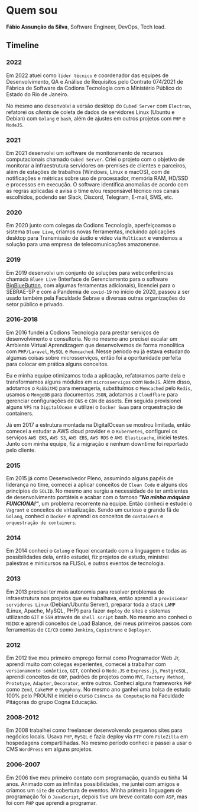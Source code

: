 # Quem sou
**Fábio Assunção da Silva**, Software Engineer, DevOps, Tech lead.

## Timeline

### 2022
Em 2022 atuei como `líder técnico` e coordenador das equipes de Desenvolvimento, QA e Análise de Requisitos pelo Contrato 074/2021 de Fábrica de Software da Codions Tecnologia com o Ministério Público do Estado do Rio de Janeiro.

No mesmo ano desenvolvi a versão desktop do `Cubed Server` com `Electron`, refatorei os _clients_ de coleta de dados de servidores Linux (Ubuntu e Debian) com `Golang` e `bash`, além de ajustes em outros projetos com `PHP` e `NodeJS`.

### 2021
Em 2021 desenvolvi um software de monitoramento de recursos computacionais chamado `Cubed Server`. Criei o projeto com o objetivo de monitorar a infraestrutura servidores on-premises de clientes e parceiros, além de estações de trabalhos (Windows, Linux e macOS), com de notificações e métricas sobre uso de processador, memória RAM, HD/SSD e processos em execução. O software identifica anomalias de acordo com as regras aplicadas e avisa o time e/ou responsável técnico nos canais escolhidos, podendo ser Slack, Discord, Telegram, E-mail, SMS, etc.

### 2020
Em 2020 junto com colegas da Codions Tecnologia, aperfeiçoamos o sistema `Bluee Live`, criamos novas ferramentas, incluindo aplicações desktop para Transmissão de áudio e vídeo via `Multicast` e vendemos a solução para uma empresa de telecomunicações amazonense.

### 2019
Em 2019 desenvolvi um conjunto de soluções para webconferências chamada `Bluee Live` (Interface de Gerenciamento para o software [BigBlueButton](https://github.com/bigbluebutton/bigbluebutton), com algumas ferramentas adicionais), licenciei para o SEBRAE-SP e com a Pandemia de `covid-19` no início de 2020, passou a ser usado também pela Faculdade Sebrae e diversas outras organizações do setor público e privado.

### 2016-2018
Em 2016 fundei a Codions Tecnologia para prestar serviços de desenvolvimento e consultoria. No no mesmo ano precisei escalar um Ambiente Virtual Aprendizagem que desenvolvemos de forma monolítica com `PHP/Laravel`, `MySQL` e `Memcached`. Nesse período eu já estava estudando algumas coisas sobre microsserviços, então foi a oportunidade perfeita para colocar em prática alguns conceitos.

Eu e minha equipe otimizamos toda a aplicação, refatoramos parte dela e transformamos alguns módulos em `microsserviços` com `NodeJS`. Além disso, adotamos o `RabbitMQ` para mensageria, substituímos o `Memcached` pelo `Redis`, usamos o `MongoDB` para documentos `JSON`, adotamos a `Cloudflare` para gerenciar configurações de `DNS` e `CDN` de assets. Em seguida provisionei alguns `VPS` na `DigitalOcean` e utilizei o `Docker Swam` para orquestração de containers.

Já em 2017 a estrutura montada na DigitalOcean se mostrou limitada, então comecei a estudar a AWS cloud provider e o `Kubernetes`, configurei os serviços `AWS EKS`, `AWS S3`, `AWS EBS`, `AWS RDS` e `AWS Elasticache`, iniciei testes. Junto com minha equipe, fiz a migração e nenhum downtime foi reportado pelo cliente.

### 2015
Em 2015 já como Desenvolvedor Pleno, assumindo alguns papéis de liderança no time, comecei a aplicar conceitos de `Clean Code` e alguns dos princípios do `SOLID`. No mesmo ano surgiu a necessidade de ter ambientes de desenvolvimento portáteis e acabar com o famoso _**"Na minha máquina FUNCIONA!"**_, um problema recorrente na equipe. Então conheci e estudei o `Vagrant` e conceitos de virtualização. Sendo um curioso e grande fã de `Golang`, conheci o `Docker` e aprendi os conceitos de `containers` e `orquestração de containers`.

### 2014
Em 2014 conheci o `Golang` e fiquei encantado com a linguagem e todas as possibilidades dela, então estudei, fiz projetos de estudo, ministrei palestras e minicursos na FLISoL e outros eventos de tecnologia.

### 2013
Em 2013 precisei ter mais autonomia para resolver problemas de infraestrutura nos projetos que eu trabalhava, então aprendi a `provisionar servidores Linux` (Debian/Ubuntu Server), preparar toda a stack `LAMP` (Linux, Apache, MySQL, PHP) para fazer `deploy` de sites e sistemas utilizando `GIT` e `SSH` através de `shell script` bash. No mesmo ano conheci o `NGINX` e aprendi conceitos de Load Balance, dei meus primeiros passos com ferramentas de `CI/CD` como `Jenkins`, `Capistrano` e `Deployer`.

### 2012
Em 2012 tive meu primeiro emprego formal como Programador Web Jr, aprendi muito com colegas experientes, comecei a trabalhar com `versionamento semântico`, `GIT`, conheci o `Node.JS` e `Express.js`, `PostgreSQL`, aprendi conceitos de `OOP`, padrões de projetos como `MVC`, `Factory Method`, `Prototype`, `Adapter`, `Decorator`, entre outros. Conheci alguns frameworks `PHP` como `Zend`, `CakePHP` e `Symphony`. No mesmo ano ganhei uma bolsa de estudo 100% pelo PROUNI e iniciei o curso `Ciência da Computação` na Faculdade Pitágoras do grupo Cogna Educação.

### 2008-2012
Em 2008 trabalhei como freelancer desenvolvendo pequenos sites para negócios locais. Usava `PHP`, `MySQL` e fazia deploy via `FTP` com `FileZilla` em hospedagens compartilhadas. No mesmo período conheci e passei a usar o CMS `WordPress` em alguns projetos.

### 2006-2007
Em 2006 tive meu primeiro contato com programação, quando eu tinha 14 anos. Animado com as infinitas possibilidades, me juntei com amigos e criamos um `site` de cobertura de eventos. Minha primeira linguagem de programação foi o `JavaScript`, depois tive um breve contato com `ASP`, mas foi com `PHP` que aprendi a programar.
